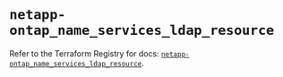 # `netapp-ontap_name_services_ldap_resource`

Refer to the Terraform Registry for docs: [`netapp-ontap_name_services_ldap_resource`](https://registry.terraform.io/providers/netapp/netapp-ontap/2.3.0/docs/resources/name_services_ldap_resource).
